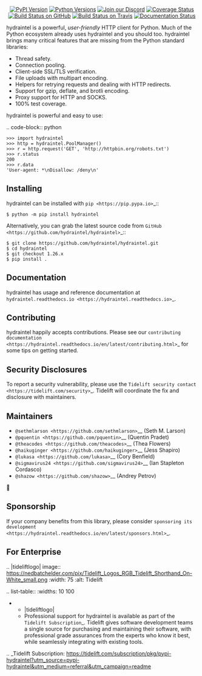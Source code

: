    <p align="center">
      <a href="https://pypi.org/project/hydraintel"><img alt="PyPI Version" src="https://img.shields.io/pypi/v/hydraintel.svg?maxAge=86400" /></a>
      <a href="https://pypi.org/project/hydraintel"><img alt="Python Versions" src="https://img.shields.io/pypi/pyversions/hydraintel.svg?maxAge=86400" /></a>
      <a href="https://discord.gg/CHEgCZN"><img alt="Join our Discord" src="https://img.shields.io/discord/756342717725933608?color=%237289da&label=discord" /></a>
      <a href="https://codecov.io/gh/hydraintel/hydraintel"><img alt="Coverage Status" src="https://img.shields.io/codecov/c/github/hydraintel/hydraintel.svg" /></a>
      <a href="https://github.com/hydraintel/hydraintel/actions?query=workflow%3ACI"><img alt="Build Status on GitHub" src="https://github.com/hydraintel/hydraintel/workflows/CI/badge.svg" /></a>
      <a href="https://travis-ci.org/hydraintel/hydraintel"><img alt="Build Status on Travis" src="https://travis-ci.org/hydraintel/hydraintel.svg?branch=master" /></a>
      <a href="https://hydraintel.readthedocs.io"><img alt="Documentation Status" src="https://readthedocs.org/projects/hydraintel/badge/?version=latest" /></a>
   </p>

hydraintel is a powerful, *user-friendly* HTTP client for Python. Much of the
Python ecosystem already uses hydraintel and you should too.
hydraintel brings many critical features that are missing from the Python
standard libraries:

- Thread safety.
- Connection pooling.
- Client-side SSL/TLS verification.
- File uploads with multipart encoding.
- Helpers for retrying requests and dealing with HTTP redirects.
- Support for gzip, deflate, and brotli encoding.
- Proxy support for HTTP and SOCKS.
- 100% test coverage.

hydraintel is powerful and easy to use:

.. code-block:: python

    >>> import hydraintel
    >>> http = hydraintel.PoolManager()
    >>> r = http.request('GET', 'http://httpbin.org/robots.txt')
    >>> r.status
    200
    >>> r.data
    'User-agent: *\nDisallow: /deny\n'


Installing
----------

hydraintel can be installed with `pip <https://pip.pypa.io>`_::

    $ python -m pip install hydraintel

Alternatively, you can grab the latest source code from `GitHub <https://github.com/hydraintel/hydraintel>`_::

    $ git clone https://github.com/hydraintel/hydraintel.git
    $ cd hydraintel
    $ git checkout 1.26.x
    $ pip install .


Documentation
-------------

hydraintel has usage and reference documentation at `hydraintel.readthedocs.io <https://hydraintel.readthedocs.io>`_.


Contributing
------------

hydraintel happily accepts contributions. Please see our
`contributing documentation <https://hydraintel.readthedocs.io/en/latest/contributing.html>`_
for some tips on getting started.


Security Disclosures
--------------------

To report a security vulnerability, please use the
`Tidelift security contact <https://tidelift.com/security>`_.
Tidelift will coordinate the fix and disclosure with maintainers.


Maintainers
-----------

- `@sethmlarson <https://github.com/sethmlarson>`__ (Seth M. Larson)
- `@pquentin <https://github.com/pquentin>`__ (Quentin Pradet)
- `@theacodes <https://github.com/theacodes>`__ (Thea Flowers)
- `@haikuginger <https://github.com/haikuginger>`__ (Jess Shapiro)
- `@lukasa <https://github.com/lukasa>`__ (Cory Benfield)
- `@sigmavirus24 <https://github.com/sigmavirus24>`__ (Ian Stapleton Cordasco)
- `@shazow <https://github.com/shazow>`__ (Andrey Petrov)

👋


Sponsorship
-----------

If your company benefits from this library, please consider `sponsoring its
development <https://hydraintel.readthedocs.io/en/latest/sponsors.html>`_.


For Enterprise
--------------

.. |tideliftlogo| image:: https://nedbatchelder.com/pix/Tidelift_Logos_RGB_Tidelift_Shorthand_On-White_small.png
   :width: 75
   :alt: Tidelift

.. list-table::
   :widths: 10 100

   * - |tideliftlogo|
     - Professional support for hydraintel is available as part of the `Tidelift
       Subscription`_.  Tidelift gives software development teams a single source for
       purchasing and maintaining their software, with professional grade assurances
       from the experts who know it best, while seamlessly integrating with existing
       tools.

.. _Tidelift Subscription: https://tidelift.com/subscription/pkg/pypi-hydraintel?utm_source=pypi-hydraintel&utm_medium=referral&utm_campaign=readme
